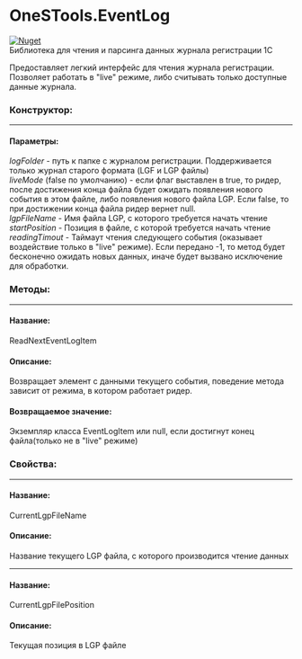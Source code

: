 # OneSTools.EventLog
[![Nuget](https://img.shields.io/nuget/v/OneSTools.EventLog)](https://www.nuget.org/packages/OneSTools.EventLog)<br>
Библиотека для чтения и парсинга данных журнала регистрации 1С

Предоставляет легкий интерфейс для чтения журнала регистрации. Позволяет работать в "live" режиме, либо считывать только доступные данные журнала.

### Конструктор:
-----------
#### Параметры:
*logFolder* - путь к папке с журналом регистрации. Поддерживается только журнал старого формата (LGF и LGP файлы)<br/>
*liveMode* (false по умолчанию) - если флаг выставлен в true, то ридер, после достижения конца файла будет ожидать появления нового события в этом файле, либо появления нового файла LGP. Если false, то при достижении конца файла ридер вернет null.<br/>
*lgpFileName* - Имя файла LGP, с которого требуется начать чтение<br/>
*startPosition* - Позиция в файле, с которой требуется начать чтение<br/>
*readingTimout* - Таймаут чтения следующего события (оказывает воздействие только в "live" режиме). Если передано -1, то метод будет бесконечно ожидать новых данных, иначе будет вызвано исключение для обработки.

### Методы:
-----------
#### Название:
ReadNextEventLogItem
#### Описание:
Возвращает элемент с данными текущего события, поведение метода зависит от режима, в котором работает ридер.
#### Возвращаемое значение:
Экземпляр класса EventLogItem или null, если достигнут конец файла(только не в "live" режиме)

### Свойства:
-----------
#### Название:
CurrentLgpFileName
#### Описание:
Название текущего LGP файла, с которого производится чтение данных

-----------
#### Название:
CurrentLgpFilePosition
#### Описание:
Текущая позиция в LGP файле
